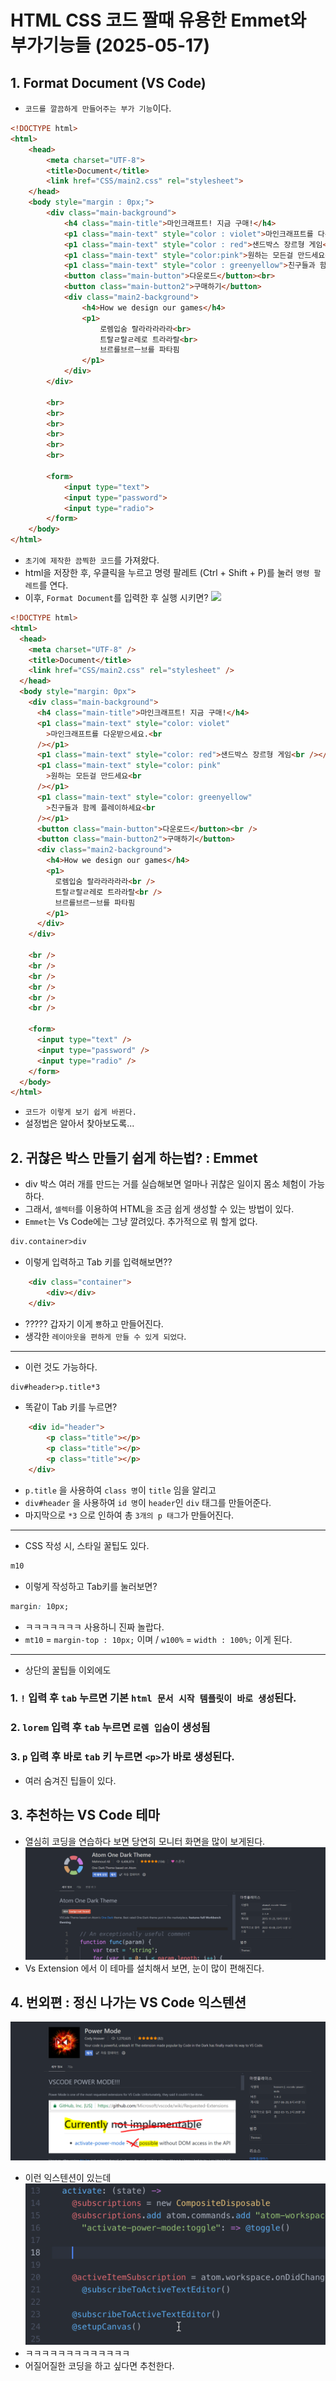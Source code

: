 # HTML CSS 코드 짤때 유용한 Emmet와 부가기능들 (2025-05-17)
## 1. Format Document (VS Code)
- `코드를 깔끔하게 만들어주는 부가 기능`이다.
``` html
<!DOCTYPE html>
<html>
    <head>
        <meta charset="UTF-8">
        <title>Document</title>
        <link href="CSS/main2.css" rel="stylesheet">
    </head>
    <body style="margin : 0px;">
        <div class="main-background">
            <h4 class="main-title">마인크래프트! 지금 구매!</h4>
            <p1 class="main-text" style="color : violet">마인크래프트를 다운받으세요.<br></p1>
            <p1 class="main-text" style="color : red">샌드박스 장르형 게임<br></p1>
            <p1 class="main-text" style="color:pink">원하는 모든걸 만드세요<br></p1>
            <p1 class="main-text" style="color : greenyellow">친구들과 함께 플레이하세요<br></p1>
            <button class="main-button">다운로드</button><br>
            <button class="main-button2">구매하기</button>
            <div class="main2-background">
                <h4>How we design our games</h4>
                <p1>
                    로렘입숨 랄라라라라라<br>
                    트랄ㄹ랄ㄹ레로 트라라랄<br>
                    브르를브르ㅡ브를 파타핌
                </p1>
            </div>
        </div>

        <br>
        <br>
        <br>
        <br>
        <br>
        <br>

        <form>
            <input type="text">
            <input type="password">
            <input type="radio">
        </form>
    </body>
</html>
```
- `초기에 제작한 끔찍한 코드`를 가져왔다.
- html을 저장한 후, 우클릭을 누르고 명령 팔레트 (Ctrl + Shift + P)를 눌러 `명령 팔레트`를 연다.
- 이후, `Format Document`를 입력한 후 실행 시키면?
![](./제목%20없는%20동영상%20-%20Clipchamp로%20제작%20(2).gif)
```html
<!DOCTYPE html>
<html>
  <head>
    <meta charset="UTF-8" />
    <title>Document</title>
    <link href="CSS/main2.css" rel="stylesheet" />
  </head>
  <body style="margin: 0px">
    <div class="main-background">
      <h4 class="main-title">마인크래프트! 지금 구매!</h4>
      <p1 class="main-text" style="color: violet"
        >마인크래프트를 다운받으세요.<br
      /></p1>
      <p1 class="main-text" style="color: red">샌드박스 장르형 게임<br /></p1>
      <p1 class="main-text" style="color: pink"
        >원하는 모든걸 만드세요<br
      /></p1>
      <p1 class="main-text" style="color: greenyellow"
        >친구들과 함께 플레이하세요<br
      /></p1>
      <button class="main-button">다운로드</button><br />
      <button class="main-button2">구매하기</button>
      <div class="main2-background">
        <h4>How we design our games</h4>
        <p1>
          로렘입숨 랄라라라라라<br />
          트랄ㄹ랄ㄹ레로 트라라랄<br />
          브르를브르ㅡ브를 파타핌
        </p1>
      </div>
    </div>

    <br />
    <br />
    <br />
    <br />
    <br />
    <br />

    <form>
      <input type="text" />
      <input type="password" />
      <input type="radio" />
    </form>
  </body>
</html>
```
- `코드가 이렇게 보기 쉽게 바뀐다.`
- 설정법은 알아서 찾아보도록...

## 2. 귀찮은 박스 만들기 쉽게 하는법? : Emmet
- div 박스 여러 개를 만드는 거를 실습해보면 얼마나 귀찮은 일이지 몸소 체험이 가능하다.
- 그래서, `셀렉터`를 이용하여 HTML을 조금 쉽게 생성할 수 있는 방법이 있다.
- `Emmet`는 Vs Code에는 그냥 깔려있다. 추가적으로 뭐 할게 없다.

``` html
div.container>div
```
- 이렇게 입력하고 Tab 키를 입력해보면??
``` html
    <div class="container">
        <div></div>
    </div>
```
- ????? 갑자기 이게 `뿅`하고 만들어진다.
- 생각한 `레이아웃을 편하게 만들 수 있게 되었다`.
---
- 이런 것도 가능하다.
``` html
div#header>p.title*3
```
- 똑같이 Tab 키를 누르면?
``` html
    <div id="header">
        <p class="title"></p>
        <p class="title"></p>
        <p class="title"></p>
    </div>
```
- `p.title` 을 사용하여 `class 명`이 `title` 임을 알리고
- `div#header` 을 사용하여 `id 명`이 `header`인 `div` 태그를 만들어준다.
- 마지막으로 `*3` 으로 인하여 총 `3개의 p 태그`가 만들어진다.
---
- CSS 작성 시, 스타일 꿀팁도 있다.
```css
m10
```
- 이렇게 작성하고 Tab키를 눌러보면?
```CSS
margin: 10px;
```
- ㅋㅋㅋㅋㅋㅋㅋ 사용하니 진짜 놀랍다.
- `mt10` = `margin-top : 10px;` 이며 / `w100%` = `width : 100%;` 이게 된다.
---
- 상단의 꿀팁들 이외에도
### 1. `!` 입력 후 `tab` 누르면 기본 `html 문서 시작 템플릿이 바로 생성`된다.
### 2. `lorem` 입력 후 `tab` 누르면 `로렘 입숨`이 생성됨
### 3. `p` 입력 후 바로 `tab` 키 누르면 `<p>`가 바로 생성된다.
- 여러 숨겨진 팁들이 있다.

## 3. 추천하는 VS Code 테마
- 열심히 코딩을 연습하다 보면 당연히 모니터 화면을 많이 보게된다.
![](./갓딩애플1.png)
- Vs Extension 에서 이 테마를 설치해서 보면, 눈이 많이 편해진다.

## 4. 번외편 : 정신 나가는 VS Code 익스텐션
![](./zzzzzzzz.png)
- 이런 익스텐션이 있는데
![](./zzzzzdfdfsf.gif)
- ㅋㅋㅋㅋㅋㅋㅋㅋㅋㅋㅋㅋㅋ
- 어질어질한 코딩을 하고 싶다면 추천한다.
